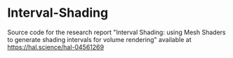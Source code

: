 # Interval-Shading


Source code for the research report "Interval Shading: using Mesh Shaders to generate shading intervals for volume rendering"  available at https://hal.science/hal-04561269
